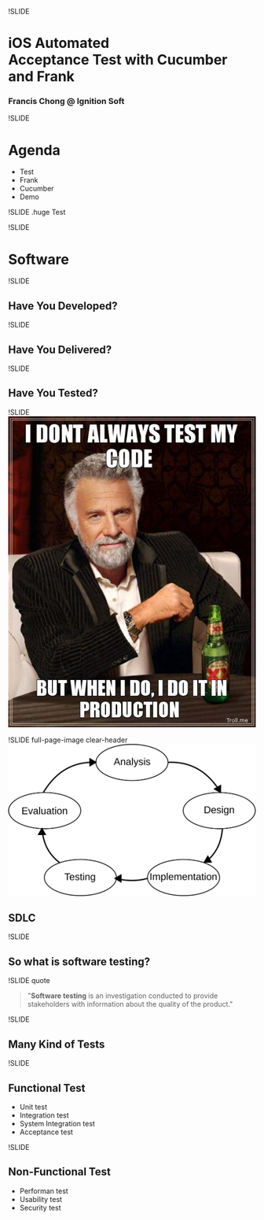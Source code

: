 !SLIDE 
# iOS Automated <br>Acceptance Test with Cucumber and Frank

### Francis Chong @ Ignition Soft

!SLIDE
# Agenda #

* Test
* Frank
* Cucumber
* Demo

!SLIDE
.huge Test

!SLIDE
# Software

!SLIDE
## Have You Developed?

!SLIDE
## Have You Delivered?

!SLIDE
## Have You Tested?

!SLIDE
![](dont_test.png)

!SLIDE full-page-image clear-header
![](sdlc.svg)

## SDLC

!SLIDE
## So what is software testing?

!SLIDE quote

<blockquote>"<b>Software testing</b> is an investigation conducted to provide <span class="ign">stakeholders</span> with information about the <span class="ign">quality of the product</span>."</blockquote>

!SLIDE
## Many Kind of Tests

!SLIDE
## Functional Test
  - Unit test
  - Integration test
  - System Integration test
  - Acceptance test

!SLIDE
## Non-Functional Test
  - Performan test
  - Usability test
  - Security test
